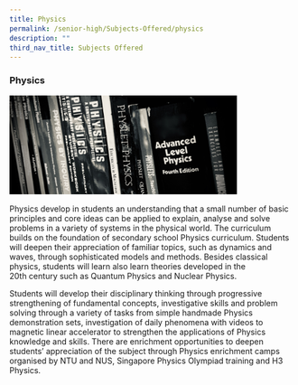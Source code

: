 ```yaml
---
title: Physics
permalink: /senior-high/Subjects-Offered/physics
description: ""
third_nav_title: Subjects Offered
---
```

### Physics

<img src="/images/SHphysic1.png" 
     style="width:80%">

Physics develop in students an understanding that a small number of basic principles and core ideas can be applied to explain, analyse and solve problems in a variety of systems in the physical world. The curriculum builds on the foundation of secondary school Physics curriculum. Students will deepen their appreciation of familiar topics, such as dynamics and waves, through sophisticated models and methods. Besides classical physics, students will learn also learn theories developed in the 20th century such as Quantum Physics and Nuclear Physics.

Students will develop their disciplinary thinking through progressive strengthening of fundamental concepts, investigative skills and problem solving through a variety of tasks from simple handmade Physics demonstration sets, investigation of daily phenomena with videos to magnetic linear accelerator to strengthen the applications of Physics knowledge and skills. There are enrichment opportunities to deepen students’ appreciation of the subject through Physics enrichment camps organised by NTU and NUS, Singapore Physics Olympiad training and H3 Physics.